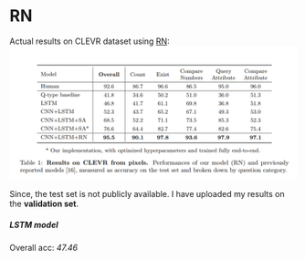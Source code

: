 # RN
Actual results on CLEVR dataset using [RN](https://arxiv.org/abs/1706.01427): 
![Results](https://github.com/manoja328/RN/blob/master/images/results.png "Results on CLEVR dataset")

Since, the test set is not publicly available. I have uploaded my results on the **validation set**. 

##### LSTM model
Overall acc: *47.46*
